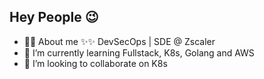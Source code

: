 ## Hey People 😉

- 💅🏻 About me ✨✨ DevSecOps | SDE @ Zscaler 
- 🌱 I’m currently learning Fullstack, K8s, Golang and AWS 
- 👯 I’m looking to collaborate on K8s

